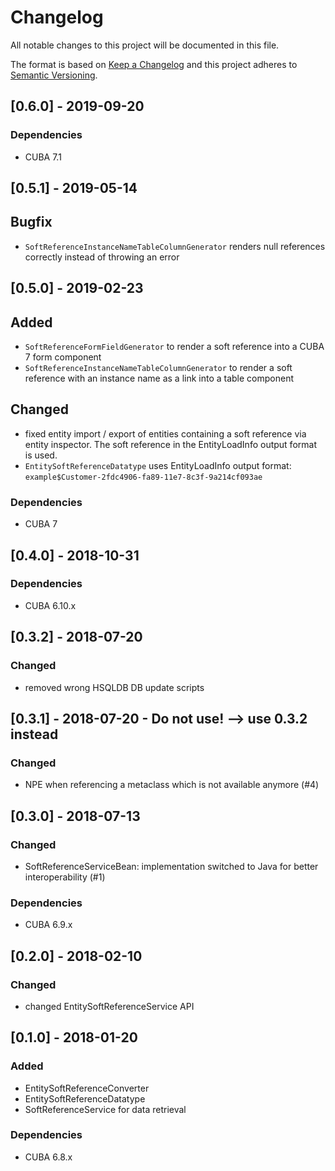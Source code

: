# Changelog
All notable changes to this project will be documented in this file.

The format is based on [Keep a Changelog](http://keepachangelog.com/en/1.0.0/)
and this project adheres to [Semantic Versioning](http://semver.org/spec/v2.0.0.html).

## [0.6.0] - 2019-09-20

### Dependencies
- CUBA 7.1

## [0.5.1] - 2019-05-14

## Bugfix
- `SoftReferenceInstanceNameTableColumnGenerator` renders null references correctly instead of throwing an error

## [0.5.0] - 2019-02-23

## Added
- `SoftReferenceFormFieldGenerator` to render a soft reference into a CUBA 7 form component
- `SoftReferenceInstanceNameTableColumnGenerator` to render a soft reference with an instance name as a link into a table component

## Changed
- fixed entity import / export of entities containing a soft reference via entity inspector. The soft reference in the EntityLoadInfo output format is used.
- `EntitySoftReferenceDatatype` uses EntityLoadInfo output format: `example$Customer-2fdc4906-fa89-11e7-8c3f-9a214cf093ae`

### Dependencies
- CUBA 7

## [0.4.0] - 2018-10-31

### Dependencies
- CUBA 6.10.x

## [0.3.2] - 2018-07-20

### Changed
- removed wrong HSQLDB DB update scripts

## [0.3.1] - 2018-07-20 - Do not use! --> use 0.3.2 instead

### Changed
- NPE when referencing a metaclass which is not available anymore (#4)

## [0.3.0] - 2018-07-13

### Changed
- SoftReferenceServiceBean: implementation switched to Java for better interoperability (#1)

### Dependencies
- CUBA 6.9.x

## [0.2.0] - 2018-02-10

### Changed
- changed EntitySoftReferenceService API


## [0.1.0] - 2018-01-20

### Added
- EntitySoftReferenceConverter
- EntitySoftReferenceDatatype
- SoftReferenceService for data retrieval


### Dependencies
- CUBA 6.8.x
